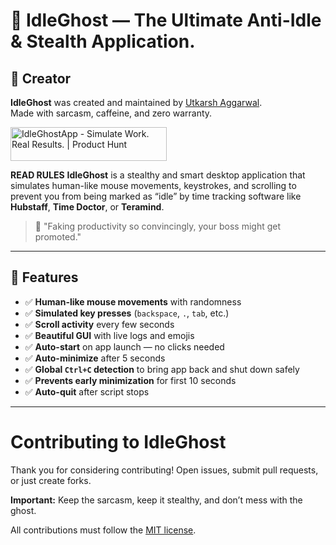# 👻 IdleGhost — The Ultimate Anti-Idle & Stealth Application.

## 👑 Creator

**IdleGhost** was created and maintained by [Utkarsh Aggarwal](https://github.com/utkarshcse2026).  
Made with sarcasm, caffeine, and zero warranty.


<a href="https://www.producthunt.com/products/idleghostapp?embed=true&utm_source=badge-featured&utm_medium=badge&utm_source=badge-idleghostapp" target="_blank"><img src="https://api.producthunt.com/widgets/embed-image/v1/featured.svg?post_id=1005732&theme=light&t=1755289165414" alt="IdleGhostApp - Simulate&#0032;Work&#0046;&#0032;Real&#0032;Results&#0046; | Product Hunt" style="width: 250px; height: 54px;" width="250" height="54" /></a>

**READ RULES**
**IdleGhost** is a stealthy and smart desktop application that simulates human-like mouse movements, keystrokes, and scrolling to prevent you from being marked as “idle” by time tracking software like **Hubstaff**, **Time Doctor**, or **Teramind**.

> 🚀 "Faking productivity so convincingly, your boss might get promoted."

---

## 🧠 Features

- ✅ **Human-like mouse movements** with randomness
- ✅ **Simulated key presses** (`backspace`, `.`, `tab`, etc.)
- ✅ **Scroll activity** every few seconds
- ✅ **Beautiful GUI** with live logs and emojis
- ✅ **Auto-start** on app launch — no clicks needed
- ✅ **Auto-minimize** after 5 seconds
- ✅ **Global `Ctrl+C` detection** to bring app back and shut down safely
- ✅ **Prevents early minimization** for first 10 seconds
- ✅ **Auto-quit** after script stops

---

# Contributing to IdleGhost

Thank you for considering contributing! Open issues, submit pull requests, or just create forks.

**Important:** Keep the sarcasm, keep it stealthy, and don’t mess with the ghost.

All contributions must follow the [MIT license](LICENSE).
